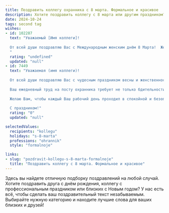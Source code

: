```yaml
---
title: Поздравить коллегу охранника с 8 марта. Формальное и красивое
description: Хотите поздравить коллегу с 8 марта или другим праздником? Наш ИИ создаст незабываемое поздравление, а вы обязательно выделитесь среди других.  
date: 2024-10-24
tags: second tag
wishes:
- id: 102287
  text: "Уважаемый [Имя коллеги]!
  
  От всей души поздравляю Вас с Международным женским днём 8 Марта!  Желаю Вам крепкого здоровья, бодрости духа, семейного благополучия и успехов во всех Ваших начинаниях.  Пусть Ваша работа всегда приносит Вам удовлетворение, а окружающие ценят Ваш профессионализм и ответственность.  С праздником!
  "
  rating: "undefined"
  updated: "null"
- id: 7449
  text: "Уважаемая (имя коллеги)!
  
  От всей души поздравляю Вас с чудесным праздником весны и женственности — 8 марта!
  
  Ваш ежедневный труд на посту охранника требует не только бдительности и ответственности, но и умения поддерживать порядок и гармонию. В этот особый день мы выражаем наше восхищение Вашей стойкостью и самоотверженностью.
  
  Желаю Вам, чтобы каждый Ваш рабочий день проходил в спокойной и безопасной обстановке, а дома Вас всегда встречали любовь, забота и уют. Пусть весна принесет Вам обновление и вдохновение, а удача и успех будут Вашими верными спутниками.
  
  С праздником!"
  rating: "0"
  updated: "null"

selectedValues:
  recipients: "kollegu"
  holidays: "s-8-marta"
  professions: "ohrannik"
  style: "formalnoje"

links:
- slug: "pozdravit-kollegu-s-8-marta-formalnoje"
  title: "Поздравить коллегу с 8 марта. Формальное и красивое"
---
```


Здесь вы найдете отличную подборку поздравлений на любой случай. 
Хотите поздравить друга с днём рождения, коллегу с профессиональным праздником или близких с Новым годом? У нас есть всё, чтобы сделать ваш поздравительный текст незабываемым. Выбирайте нужную категорию и находите лучшие слова для ваших близких и друзей!
